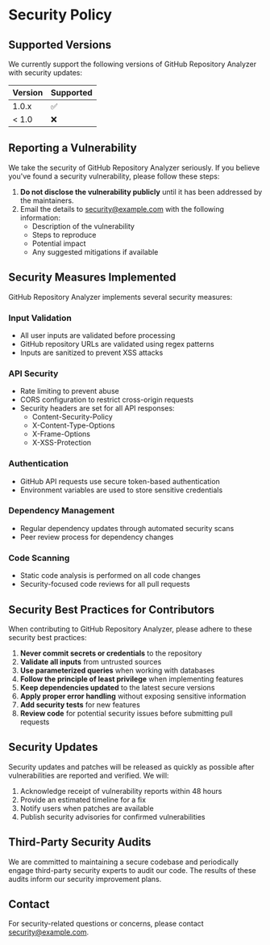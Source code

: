 # Security Policy

## Supported Versions

We currently support the following versions of GitHub Repository Analyzer with security updates:

| Version | Supported          |
| ------- | ------------------ |
| 1.0.x   | :white_check_mark: |
| < 1.0   | :x:                |

## Reporting a Vulnerability

We take the security of GitHub Repository Analyzer seriously. If you believe you've found a security vulnerability, please follow these steps:

1. **Do not disclose the vulnerability publicly** until it has been addressed by the maintainers.
2. Email the details to [security@example.com](mailto:security@example.com) with the following information:
   - Description of the vulnerability
   - Steps to reproduce
   - Potential impact
   - Any suggested mitigations if available

## Security Measures Implemented

GitHub Repository Analyzer implements several security measures:

### Input Validation
- All user inputs are validated before processing
- GitHub repository URLs are validated using regex patterns
- Inputs are sanitized to prevent XSS attacks

### API Security
- Rate limiting to prevent abuse
- CORS configuration to restrict cross-origin requests
- Security headers are set for all API responses:
  - Content-Security-Policy
  - X-Content-Type-Options
  - X-Frame-Options
  - X-XSS-Protection

### Authentication
- GitHub API requests use secure token-based authentication
- Environment variables are used to store sensitive credentials

### Dependency Management
- Regular dependency updates through automated security scans
- Peer review process for dependency changes

### Code Scanning
- Static code analysis is performed on all code changes
- Security-focused code reviews for all pull requests

## Security Best Practices for Contributors

When contributing to GitHub Repository Analyzer, please adhere to these security best practices:

1. **Never commit secrets or credentials** to the repository
2. **Validate all inputs** from untrusted sources
3. **Use parameterized queries** when working with databases
4. **Follow the principle of least privilege** when implementing features
5. **Keep dependencies updated** to the latest secure versions
6. **Apply proper error handling** without exposing sensitive information
7. **Add security tests** for new features
8. **Review code** for potential security issues before submitting pull requests

## Security Updates

Security updates and patches will be released as quickly as possible after vulnerabilities are reported and verified. We will:

1. Acknowledge receipt of vulnerability reports within 48 hours
2. Provide an estimated timeline for a fix
3. Notify users when patches are available
4. Publish security advisories for confirmed vulnerabilities

## Third-Party Security Audits

We are committed to maintaining a secure codebase and periodically engage third-party security experts to audit our code. The results of these audits inform our security improvement plans.

## Contact

For security-related questions or concerns, please contact [security@example.com](mailto:security@example.com). 